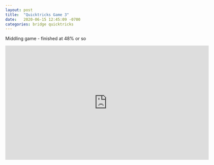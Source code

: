 ```yaml
---
layout: post
title:  "Quicktricks Game 3"
date:   2020-06-15 12:45:09 -0700
categories: bridge quicktricks
---
```


Middling game - finished at 48% or so

<iframe
    src="https://player.twitch.tv/?video=v652131333&parent=forrestrice.com&parent=localhost&autoplay=false"
    height="360"
    width="640"
    frameborder="0"
    scrolling="no"
    allowfullscreen="true">
</iframe>
